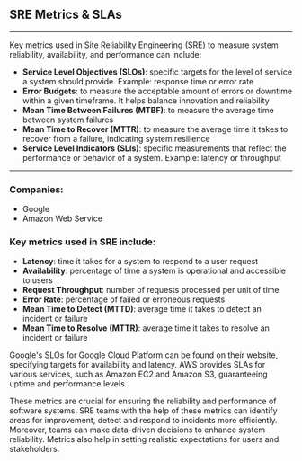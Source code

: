 ## SRE Metrics & SLAs
---

Key metrics used in Site Reliability Engineering (SRE) to measure system reliability, availability, and performance can include:
- **Service Level Objectives (SLOs)**: specific targets for the level of service a system should provide. Example: response time or error rate
- **Error Budgets**: to measure the acceptable amount of errors or downtime within a given timeframe. It helps balance innovation and reliability
- **Mean Time Between Failures (MTBF)**: to measure the average time between system failures
- **Mean Time to Recover (MTTR)**: to measure the average time it takes to recover from a failure, indicating system resilience
- **Service Level Indicators (SLIs)**: specific measurements that reflect the performance or behavior of a system. Example: latency or throughput

---
### Companies:
-  Google
-  Amazon Web Service


### Key metrics used in SRE include:
- **Latency**: time it takes for a system to respond to a user request
- **Availability**: percentage of time a system is operational and accessible to users
- **Request Throughput**: number of requests processed per unit of time
- **Error Rate**: percentage of failed or erroneous requests
- **Mean Time to Detect (MTTD)**: average time it takes to detect an incident or failure
- **Mean Time to Resolve (MTTR)**: average time it takes to resolve an incident or failure


Google's SLOs for Google Cloud Platform can be found on their website, specifying targets for availability and latency.
AWS provides SLAs for various services, such as Amazon EC2 and Amazon S3, guaranteeing uptime and performance levels.


These metrics are crucial for ensuring the reliability and performance of software systems. SRE teams with the help of these metrics can identify areas for improvement, detect and respond to incidents more efficiently. Moreover, teams can make data-driven decisions to enhance system reliability. Metrics also help in setting realistic expectations for users and stakeholders.

